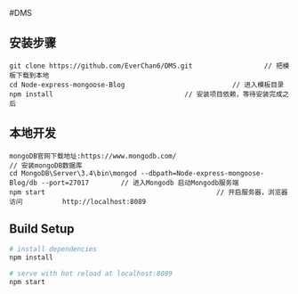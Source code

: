 #DMS


## 安装步骤 ##

	git clone https://github.com/EverChan6/DMS.git					// 把模板下载到本地
	cd Node-express-mongoose-Blog							// 进入模板目录
	npm install									// 安装项目依赖，等待安装完成之后
  
## 本地开发 ##

	mongoDB官网下载地址:https://www.mongodb.com/							   // 安装mongoDB数据库
	cd MongoDB\Server\3.4\bin\mongod --dbpath=Node-express-mongoose-Blog/db --port=27017		// 进入Mongodb 启动Mongodb服务端
	npm start											// 开启服务器，浏览器访问 			http://localhost:8089  

## Build Setup

``` bash
# install dependencies
npm install

# serve with hot reload at localhost:8089
npm start

```
